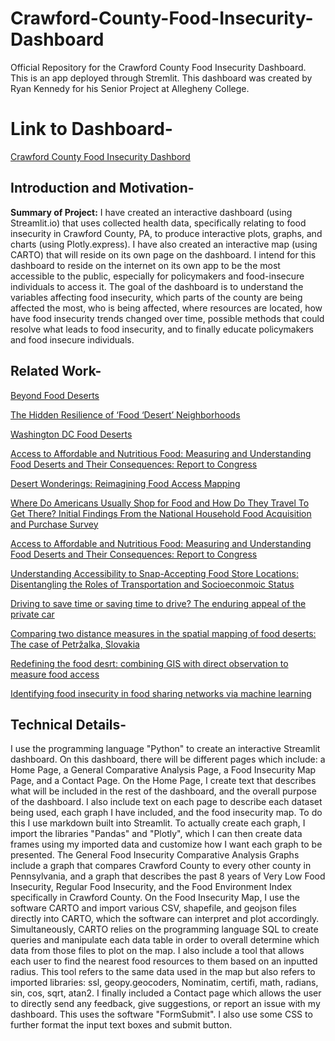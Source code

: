 # Crawford-County-Food-Insecurity-Dashboard
Official Repository for the Crawford County Food Insecurity Dashboard. This is an app deployed through Stremlit. This dashboard was created by Ryan Kennedy for his Senior Project at Allegheny College.

# Link to Dashboard- 
[Crawford County Food Insecurity Dashbord](https://crawford-county-food-insecurity-dashboard.streamlit.app/)

## Introduction and Motivation-
**Summary of Project:** I have created an interactive dashboard (using Streamlit.io) that uses collected health data, specifically relating to food insecurity in Crawford County, PA, to produce interactive plots, graphs, and charts (using Plotly.express). I have also created an interactive map (using CARTO) that will reside on its own page on the dashboard. I intend for this dashboard to reside on the internet on its own app to be the most accessible to the public, especially for policymakers and food-insecure individuals to access it. The goal of the dashboard is to understand the variables affecting food insecurity, which parts of the county are being affected the most, who is being affected, where resources are located, how have food insecurity trends changed over time, possible methods that could resolve what leads to food insecurity, and to finally educate policymakers and food insecure individuals.


## Related Work-
[Beyond Food Deserts](https://www.brookings.edu/articles/beyond-food-deserts-america-needs-a-new-approach-to-mapping-food-insecurity)

[The Hidden Resilience of ‘Food ‘Desert’ Neighborhoods](https://civileats.com/2018/09/14/the-hidden-resilience-of-food-desert-neighborhoods/)

[Washington DC Food Deserts](https://jennyminich.carto.com/builder/d8836780-dbea-42f7-a5e6-0e3883fa570d/embed?state=%7B%22map%22%3A%7B%22ne%22%3A%5B38.75595740859807%2C-77.31113433837892%5D%2C%22sw%22%3A%5B38.974624157287955%2C-77.00317382812501%5D%2C%22center%22%3A%5B38.865374851611634%2C-77.15715408325197%5D%2C%22zoom%22%3A12%7D%7D)

[Access to Affordable and Nutritious Food: Measuring and Understanding Food Deserts and Their Consequences: Report to Congress](https://ageconsearch.umn.edu/record/292130/)

[Desert Wonderings: Reimagining Food Access Mapping](https://doi.org/10.1007/s10460-019-09914-5)

[Where Do Americans Usually Shop for Food and How Do They Travel To Get There? Initial Findings From the National Household Food Acquisition and Purchase Survey](https://www.ers.usda.gov/webdocs/publications/43953/eib138_errata.pdf?v=5900.1)

[Access to Affordable and Nutritious Food: Measuring and Understanding Food Deserts and Their Consequences: Report to Congress](https://ageconsearch.umn.edu/record/292130/)

[Understanding Accessibility to Snap-Accepting Food Store Locations: Disentangling the Roles of Transportation and Socioeconmoic Status](https://link.springer.com/article/10.1007/s12061-015-9138-2#citeas)

[Driving to save time or saving time to drive? The enduring appeal of the private car](https://www.sciencedirect.com/science/article/abs/pii/S0965856414000962?via%3Dihub)

[Comparing two distance measures in the spatial mapping of food deserts: The case of Petržalka, Slovakia](https://www.geonika.cz/EN/research/ENMGRClanky/2017_2_BILKOVA.pdf)

[Redefining the food desrt: combining GIS with direct observation to measure food access](https://link.springer.com/article/10.1007/s10460-014-9501-y)

[Identifying food insecurity in food sharing networks via machine learning](https://www.sciencedirect.com/science/article/pii/S0148296320306123?casa_token=p8HRyU2POioAAAAA:9hsJjvkdaPxDjB4c72Uchs1iJIJaY_KitSuOqcZcwb6Ez52z1ele2DOQ9zG8pPP0ExU49k9J4CA#b0205)


## Technical Details-
I use the programming language "Python" to create an interactive Streamlit dashboard. On this dashboard, there will be different pages which include: a Home Page, a General Comparative Analysis Page, a Food Insecurity Map Page, and a Contact Page. On the Home Page, I create text that describes what will be included in the rest of the dashboard, and the overall purpose of the dashboard. I also include text on each page to describe each dataset being used, each graph I have included, and the food insecurity map. To do this I use markdown built into Streamlit. To actually create each graph, I import the libraries "Pandas" and "Plotly", which I can then create data frames using my imported data and customize how I want each graph to be presented. The General Food Insecurity Comparative Analysis Graphs include a graph that compares Crawford County to every other county in Pennsylvania, and a graph that describes the past 8 years of Very Low Food Insecurity, Regular Food Insecurity, and the Food Environment Index specifically in Crawford County. On the Food Insecurity Map, I use the software CARTO and import various CSV, shapefile, and geojson files directly into CARTO, which the software can interpret and plot accordingly. Simultaneously, CARTO relies on the programming language SQL to create queries and manipulate each data table in order to overall determine which data from those files to plot on the map.  I also include a tool that allows each user to find the nearest food resources to them based on an inputted radius. This tool refers to the same data used in the map but also refers to imported libraries: ssl, geopy.geocoders, Nominatim, certifi, math, radians, sin, cos, sqrt, atan2. I finally included a Contact page which allows the user to directly send any feedback, give suggestions, or report an issue with my dashboard. This uses the software "FormSubmit". I also use some CSS to further format the input text boxes and submit button.
